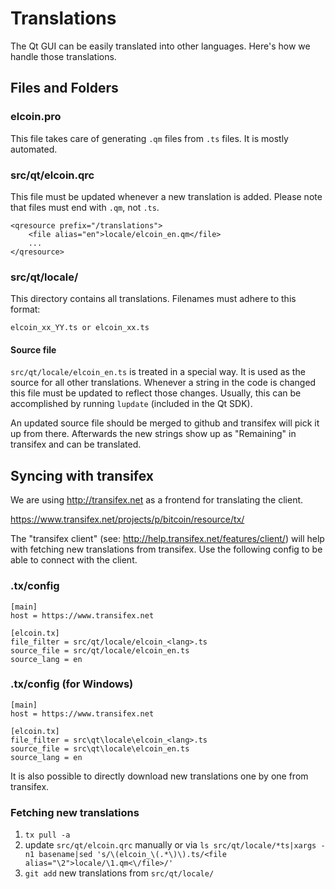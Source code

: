 Translations
============

The Qt GUI can be easily translated into other languages. Here's how we
handle those translations.

Files and Folders
-----------------

### elcoin.pro

This file takes care of generating `.qm` files from `.ts` files. It is mostly
automated.

### src/qt/elcoin.qrc

This file must be updated whenever a new translation is added. Please note that
files must end with `.qm`, not `.ts`.

    <qresource prefix="/translations">
        <file alias="en">locale/elcoin_en.qm</file>
        ...
    </qresource>

### src/qt/locale/

This directory contains all translations. Filenames must adhere to this format:

    elcoin_xx_YY.ts or elcoin_xx.ts

#### Source file

`src/qt/locale/elcoin_en.ts` is treated in a special way. It is used as the
source for all other translations. Whenever a string in the code is changed
this file must be updated to reflect those changes. Usually, this can be
accomplished by running `lupdate` (included in the Qt SDK).

An updated source file should be merged to github and transifex will pick it
up from there. Afterwards the new strings show up as "Remaining" in transifex
and can be translated.

Syncing with transifex
----------------------

We are using http://transifex.net as a frontend for translating the client.

https://www.transifex.net/projects/p/bitcoin/resource/tx/

The "transifex client" (see: http://help.transifex.net/features/client/)
will help with fetching new translations from transifex. Use the following
config to be able to connect with the client.

### .tx/config

    [main]
    host = https://www.transifex.net

    [elcoin.tx]
    file_filter = src/qt/locale/elcoin_<lang>.ts
    source_file = src/qt/locale/elcoin_en.ts
    source_lang = en
    
### .tx/config (for Windows)

    [main]
    host = https://www.transifex.net

    [elcoin.tx]
    file_filter = src\qt\locale\elcoin_<lang>.ts
    source_file = src\qt\locale\elcoin_en.ts
    source_lang = en

It is also possible to directly download new translations one by one from transifex.

### Fetching new translations

1. `tx pull -a`
2. update `src/qt/elcoin.qrc` manually or via
   `ls src/qt/locale/*ts|xargs -n1 basename|sed 's/\(elcoin_\(.*\)\).ts/<file alias="\2">locale/\1.qm<\/file>/'`
3. `git add` new translations from `src/qt/locale/`
